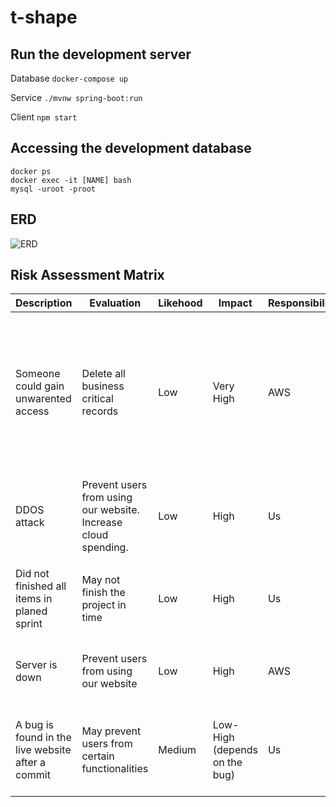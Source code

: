 # t-shape

## Run the development server

Database `docker-compose up`

Service `./mvnw spring-boot:run`

Client `npm start`

## Accessing the development database

```
docker ps
docker exec -it [NAME] bash
mysql -uroot -proot
```

## ERD

![ERD](https://i.imgur.com/dTdKfT1.png)

## Risk Assessment Matrix
| Description | Evaluation | Likehood | Impact | Responsibility | Response | Control Measure |
| ----------- | ---------- | -------- | ------ | -------------- | -------- | --------------- |
| Someone could gain unwarented access | Delete all business critical records | Low | Very High | AWS | <ul><li>Indentify/fix vunerability.</li><li>Inform right people.</li><li>Try to recover as much data as possible</li></ul> | <ul><li>(L) Make sure all users have strong password.</li><li>(L) Analyse code to check for vunerabilities.</li><li>(I) Backups</li><li>(I) Limiting user access</li></ul> |
| DDOS attack | Prevent users from using our website. Increase cloud spending. | Low | High | Us | <ul><li>Temporary shut down server.</li><li>Black list ip adresses. </li></ul> | Setup budget alert |
| Did not finished all items in planed sprint | May not finish the project in time | Low | High | Us | Move items to next sprint and re-evaluate verlocity. | Prioritise tasks to make sure that at a minium, the core functionalities are completed. |
| Server is down | Prevent users from using our website | Low | High | AWS | Contact AWS. Create new instances and migrate data from db. | Have backup instances |
| A bug is found in the live website after a commit | May prevent users from certain functionalities | Medium | Low-High (depends on the bug) | Us | Revert commit/fix issue in new commit in some cases | Follow best practices. Have unit, integration and E2E tests. Have a testing team. Use code reviews. |
